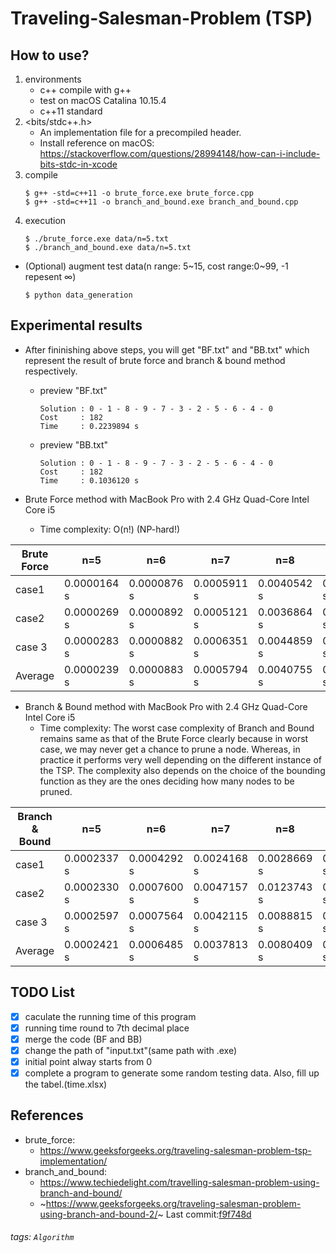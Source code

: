 # Traveling-Salesman-Problem (TSP)

## How to use?
1. environments
    - c++ compile with g++
    - test on macOS Catalina 10.15.4 
    - c++11 standard
2. <bits/stdc++.h> 
    - An implementation file for a precompiled header.
    - Install reference on macOS: https://stackoverflow.com/questions/28994148/how-can-i-include-bits-stdc-in-xcode
3. compile
    ```
    $ g++ -std=c++11 -o brute_force.exe brute_force.cpp
    $ g++ -std=c++11 -o branch_and_bound.exe branch_and_bound.cpp
    ```
4. execution
    ```
    $ ./brute_force.exe data/n=5.txt
    $ ./branch_and_bound.exe data/n=5.txt
    ```
- (Optional) augment test data(n range: 5\~15, cost range:0\~99, -1 repesent ∞)
    ```
    $ python data_generation
    ```

    
## Experimental results

- After fininishing above steps, you will get "BF.txt" and "BB.txt" which represent the result of brute force and branch & bound method respectively.
    - preview "BF.txt"
        ```
        Solution : 0 - 1 - 8 - 9 - 7 - 3 - 2 - 5 - 6 - 4 - 0
        Cost     : 182
        Time     : 0.2239894 s
        ```
     - preview "BB.txt"
        ```
        Solution : 0 - 1 - 8 - 9 - 7 - 3 - 2 - 5 - 6 - 4 - 0
        Cost     : 182
        Time     : 0.1036120 s
        ```

- Brute Force method with MacBook Pro with 2.4 GHz Quad-Core Intel Core i5
    - Time complexity: O(n!) (NP-hard!)
 
| Brute Force | n=5         | n=6         | n=7         | n=8         | n=9         | n=10        | n=11        | n=12         | n=13          | n=14    | n=15    |
| ----------- | ----------- | ----------- | ----------- | ----------- | ----------- | ----------- | ----------- | ------------ | ------------- | ------- | ------- |
| case1       | 0.0000164 s | 0.0000876 s | 0.0005911 s | 0.0040542 s | 0.0304935 s | 0.2665420 s | 2.4636397 s | 28.0222759 s | 354.4289551 s | >900 s  | >900 s  |
| case2       | 0.0000269 s | 0.0000892 s | 0.0005121 s | 0.0036864 s | 0.0299419 s | 0.2303828 s | 2.3641641 s | 27.2007713 s | 347.3847656 s | >900 s  | >900 s  |
| case 3      | 0.0000283 s | 0.0000882 s | 0.0006351 s | 0.0044859 s | 0.0319539 s | 0.2293398 s | 2.4864314 s | 28.3131065 s | 344.7347412 s | >900  s | >900  s |
|  Average           |      0.0000239 s       |        0.0000883 s     |      0.0005794 s       |  0.0040755 s           |    0.0307964 s         |  0.2420882 s           |    2.4380784 s         |  27.8453846 s            |   348.8494873 s            |   >900 s      |    >900 s     |

- Branch & Bound method with MacBook Pro with 2.4 GHz Quad-Core Intel Core i5
    - Time complexity: The worst case complexity of Branch and Bound remains same as that of the Brute Force clearly because in worst case, we may never get a chance to prune a node. Whereas, in practice it performs very well depending on the different instance of the TSP. The complexity also depends on the choice of the bounding function as they are the ones deciding how many nodes to be pruned.

| Branch & Bound | n=5 | n=6  | n=7 | n=8 | n=9 | n=10 | n=11 | n=12 | n=13 | n=14 | n=15 |
| ----------- | --- | ---- | --- | --- | --- | ---- | ---- | ---- | ---- | ---- | ---- |
| case1            |  0.0002337 s   |  0.0004292 s   |  0.0024168 s   |  0.0028669 s   |  0.0328721 s   |  0.1154692 s    | 0.3558037 s     |  1.0865456 s   |   0.6156181 s   |  5.1823344 s    |   18.7746181 s   |
| case2       | 0.0002330 s    |  0.0007600 s    | 0.0047157 s    | 0.0123743 s    |  0.0361437 s   | 0.1006595 s     |  0.1709510 s    | 1.0765845 s     |  0.0974235 s    |  7.6942883 s    |   12.3238401 s   |
| case 3      |  0.0002597 s   | 0.0007564 s |  0.0042115 s   |   0.0088815 s  |  0.0459133 s   | 0.0884868 s     |  0.3559157 s    |  0.3722214 s    |   1.2539816 s   |  1.3930553 s    |  14.6222963 s    |
|    Average         |     0.0002421 s        |  0.0006485 s           |   0.0037813 s          |  0.0080409 s           |   0.0383097 s          |  0.1015385 s           |   0.2942235 s          |  0.8451172 s            |  0.6556744 s             | 4.7565593 s        |  15.2402515 s       |



## TODO List
- [x] caculate the running time  of this program
- [x] running time round to 7th decimal place
- [x] merge the code (BF and BB)
- [x] change the path of "input.txt"(same path with .exe)
- [x] initial point alway starts from 0
- [x] complete a program to generate some random testing data. Also, fill up the tabel.(time.xlsx)

## References
- brute_force: 
    - https://www.geeksforgeeks.org/traveling-salesman-problem-tsp-implementation/
- branch_and_bound: 
    - https://www.techiedelight.com/travelling-salesman-problem-using-branch-and-bound/
    - ~https://www.geeksforgeeks.org/traveling-salesman-problem-using-branch-and-bound-2/~ Last commit:[f9f748d](https://github.com/matteosoo/Traveling-Salesman-Problem/commit/f9f748d83dd23239edcc116c665ea402cf24d28f)

###### tags: `Algorithm`